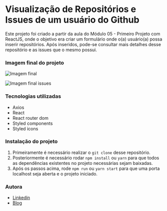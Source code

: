 # Visualização de Repositórios e Issues de um usuário do Github

Este projeto foi criado a partir da aula do Módulo 05 - Primeiro Projeto com ReactJS, onde o objetivo era criar um formulário onde o(a) usuário(a) possa inserir repositórios.
Após inseridos, pode-se consultar mais detalhes desse repositório e as issues que o mesmo possui.

### Imagem final do projeto

![Imagem final](src/assets/imagem-final-repositorios.png)

![Imagem final issues](src/assets/imagem-final-issues.png)

### Tecnologias utilizadas

- Axios
- React
- React router dom
- Styled components
- Styled icons

### Instalação do projeto

1. Primeiramente é necessário realizar o `git clone` desse repositório.
2. Posteriormente é necessário rodar `npm install` ou `yarn` para que todos as dependências existentes no projeto necessárias sejam baixadas.
3. Após os passos acima, rode `npm run` ou `yarn start` para que uma porta localhost seja aberta e o projeto iniciado.

### Autora

- [Linkedin](https://www.linkedin.com/in/ilda-silva-neta/)
- [Blog](http://ildaneta.netlify.com/)
